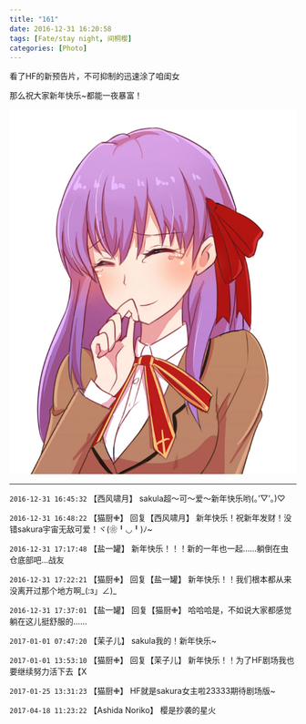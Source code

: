 ```yaml
---
title: "161"
date: 2016-12-31 16:20:58
tags: [Fate/stay night, 间桐樱]
categories: [Photo]
---
```


<p>看了HF的新预告片，不可抑制的迅速涂了咱闺女<br /></p> 
<p>那么祝大家新年快乐~都能一夜暴富！</p>

![](https://raw.githubusercontent.com/alicewish/meowchain247/master/img_cVZNdzJtQk9JV2VqUTBvdW16bjJqOEE2TkJyQ2xJbCtaUy9NNGFoMERCMW5SajY3U2RISnd3PT0.jpg)

---

`2016-12-31 16:45:32` 【西风啸月】 sakula超～可～爱～新年快乐哟(。’▽’。)♡

`2016-12-31 16:48:22` 【猫厨✙】 回复【西风啸月】 新年快乐！祝新年发财！没错sakura宇宙无敌可爱！ヾ(❀╹◡╹)ﾉ~

`2016-12-31 17:17:48` 【盐一罐】 新年快乐！！！新的一年也一起……躺倒在虫仓底部吧…战友

`2016-12-31 17:22:21` 【猫厨✙】 回复【盐一罐】 新年快乐！！我们根本都从来没离开过那个地方啊\_(:з」∠)\_

`2016-12-31 17:37:01` 【盐一罐】 回复【猫厨✙】 哈哈哈是，不如说大家都感觉躺在这儿挺舒服的……

`2017-01-01 07:47:20` 【茉子儿】 sakula我的！新年快乐~

`2017-01-01 13:53:10` 【猫厨✙】 回复【茉子儿】 新年快乐！！为了HF剧场我也要继续努力活下去【X

`2017-01-25 13:31:23` 【猫厨✙】 HF就是sakura女主啦23333期待剧场版~

`2017-04-18 11:23:22` 【Ashida Noriko】 樱是抄袭的星火
